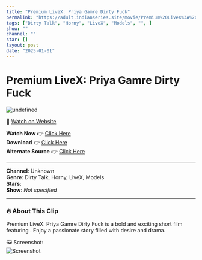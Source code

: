 ```yaml
---
title: "Premium LiveX: Priya Gamre Dirty Fuck"
permalink: "https://adult.indianseries.site/movie/Premium%20LiveX%3A%20Priya%20Gamre%20Dirty%20Fuck"
tags: ["Dirty Talk", "Horny", "LiveX", "Models", "", ]
show: ""
channel: ""
star: []
layout: post
date: "2025-01-01"
---
```


# Premium LiveX: Priya Gamre Dirty Fuck

![undefined](https://desisins.com/wp-content/uploads/2024/09/Priya-Gamre-Hardcore-Fuck-DesiSins.com_cleanup.jpg)

🔗 [Watch on Website](https://adult.indianseries.site/movie/Premium%20LiveX%3A%20Priya%20Gamre%20Dirty%20Fuck)

**Watch Now** 👉 [Click Here](https://adult.indianseries.site/movie/Premium%20LiveX%3A%20Priya%20Gamre%20Dirty%20Fuck)  
**Download** 👉 [Click Here](https://adult.indianseries.site/movie/Premium%20LiveX%3A%20Priya%20Gamre%20Dirty%20Fuck)  
**Alternate Source** 👉 [Click Here](https://adult.indianseries.site/movie/Premium%20LiveX%3A%20Priya%20Gamre%20Dirty%20Fuck)

---

**Channel**: Unknown  
**Genre**: Dirty Talk, Horny, LiveX, Models  
**Stars**:   
**Show**: *Not specified*

---

### 🔥 About This Clip

Premium LiveX: Priya Gamre Dirty Fuck is a bold and exciting short film featuring . Enjoy a passionate story filled with desire and drama.
 
🖼️ Screenshot:  
![Screenshot](https://desisins.com/wp-content/uploads/2024/09/Priya-Gamre-Hardcore-Fuck-DesiSins.com_cleanup.jpg)
